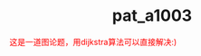   # <center>pat_a1003</center>
<html>
	<head>
    <style type="text/css">
    h1.intro {color:blue;}
    p.impor {color:red;}
    </style>
    </head>
    <body>
    <p class="impor">这是一道图论题，用dijkstra算法可以直接解决:)</p>
     </body>
</html>


